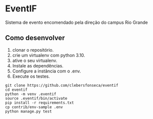 # EventIF

Sistema de evento encomendado pela direção do campus Rio Grande

## Como desenvolver

1. clonar o repositório.
2. crie um virtualenv com python 3.10.
3. ative o seu virtualenv.
4. Instale as dependências.
5. Configure a instância com o .env.
6. Execute os testes.

```console
git clone https://github.com/clebersfonseca/eventif
cd eventif
python -m venv .eventif
source .eventif/bin/activate
pip install -r requirements.txt
cp contrib/env-sample .env
python manage.py test
```